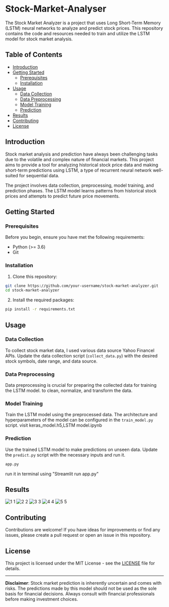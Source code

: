 # Stock-Market-Analyser

The Stock Market Analyzer is a project that uses Long Short-Term Memory (LSTM) neural networks to analyze and predict stock prices. This repository contains the code and resources needed to train and utilize the LSTM model for stock market analysis.

## Table of Contents

- [Introduction](#introduction)
- [Getting Started](#getting-started)
  - [Prerequisites](#prerequisites)
  - [Installation](#installation)
- [Usage](#usage)
  - [Data Collection](#data-collection)
  - [Data Preprocessing](#data-preprocessing)
  - [Model Training](#model-training)
  - [Prediction](#prediction)
- [Results](#results)
- [Contributing](#contributing)
- [License](#license)

## Introduction

Stock market analysis and prediction have always been challenging tasks due to the volatile and complex nature of financial markets. This project aims to provide a tool for analyzing historical stock price data and making short-term predictions using LSTM, a type of recurrent neural network well-suited for sequential data.

The project involves data collection, preprocessing, model training, and prediction phases. The LSTM model learns patterns from historical stock prices and attempts to predict future price movements.

## Getting Started

### Prerequisites

Before you begin, ensure you have met the following requirements:

- Python (>= 3.6)
- Git

### Installation

1. Clone this repository:

```bash
git clone https://github.com/your-username/stock-market-analyzer.git
cd stock-market-analyzer
```

2. Install the required packages:

```bash
pip install -r requirements.txt
```

## Usage

### Data Collection

To collect stock market data, I used various data source Yahoo Financel APIs. Update the data collection script (`collect_data.py`) with the desired stock symbols, date range, and data source.



### Data Preprocessing

Data preprocessing is crucial for preparing the collected data for training the LSTM model. to clean, normalize, and transform the data.


### Model Training

Train the LSTM model using the preprocessed data. The architecture and hyperparameters of the model can be configured in the `train_model.py` script.
visit keras_model.h5,LSTM model.ipynb


### Prediction

Use the trained LSTM model to make predictions on unseen data. Update the `predict.py` script with the necessary inputs and run it.

```bash
app.py 
```
run it in terminal using "Streamlit run app.py"
## Results
![1 1](https://github.com/ANKUSH-11/Stock-Market-Analyser/assets/84002890/6de99cfc-1070-4529-a70f-9e537ecf1672)
![2 2](https://github.com/ANKUSH-11/Stock-Market-Analyser/assets/84002890/4d13eb54-d7a8-43e5-8253-88a050084604)
![3 3](https://github.com/ANKUSH-11/Stock-Market-Analyser/assets/84002890/82ee197b-7d74-43bf-b5b4-38638cc23fcb)
![4 4](https://github.com/ANKUSH-11/Stock-Market-Analyser/assets/84002890/e5d616c5-0d0f-42dc-ad33-4a57d3195c2c)
![5 5](https://github.com/ANKUSH-11/Stock-Market-Analyser/assets/84002890/75057ab6-071d-484e-a559-55c9e7095481)





## Contributing

Contributions are welcome! If you have ideas for improvements or find any issues, please create a pull request or open an issue in this repository.

## License

This project is licensed under the MIT License - see the [LICENSE](LICENSE) file for details.

---

**Disclaimer**: Stock market prediction is inherently uncertain and comes with risks. The predictions made by this model should not be used as the sole basis for financial decisions. Always consult with financial professionals before making investment choices.
